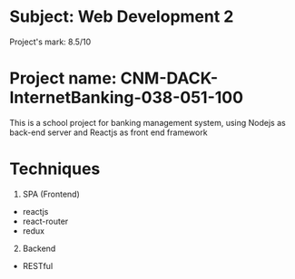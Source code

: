 # Subject: Web Development 2
Project's mark: 8.5/10
# Project name: CNM-DACK-InternetBanking-038-051-100
This is a school project for banking management system, using Nodejs as back-end server and Reactjs as front end framework
# Techniques
1. SPA (Frontend)
* reactjs
* react-router
* redux
2. Backend
* RESTful

